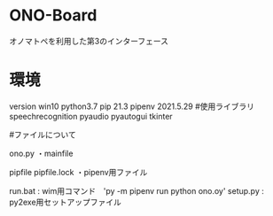 # ONO-Board
オノマトペを利用した第3のインターフェース
# 環境
version
win10
python3.7
pip 21.3
pipenv 2021.5.29
#使用ライブラリ
speechrecognition
pyaudio
pyautogui
tkinter

#ファイルについて

ono.py
・mainfile

pipfile
pipfile.lock
・pipenv用ファイル

run.bat : wim用コマンド　'py -m pipenv run python ono.oy'
setup.py  : py2exe用セットアップファイル
